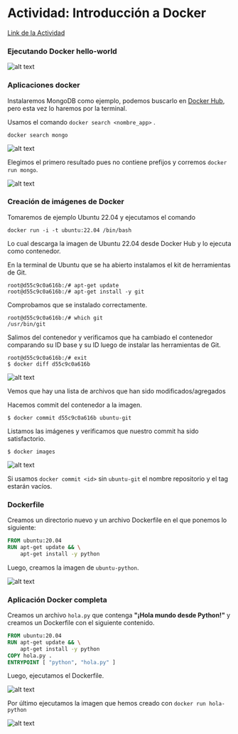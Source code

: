 # Actividad: Introducción a Docker
[Link de la Actividad](https://univirtual.uni.pe/pluginfile.php/635769/mod_resource/content/1/Docker.pdf)

### Ejecutando Docker hello-world
![alt text](../recursos/docker_hello-world.png)  

### Aplicaciones docker  
Instalaremos MongoDB como ejemplo, podemos buscarlo en [Docker Hub](https://hub.docker.com/search?q=mongo), pero esta vez lo haremos por la terminal.

Usamos el comando `docker search <nombre_app>` .

```shell
docker search mongo
```
![alt text](../recursos/docker_search-mongo.png)

Elegimos el primero resultado pues no contiene prefijos y corremos `docker run mongo`.


![alt text](../recursos/docker_run-mongo.png)

### Creación de imágenes de Docker

Tomaremos de ejemplo Ubuntu 22.04 y ejecutamos el comando 

```shell
docker run -i -t ubuntu:22.04 /bin/bash
```

Lo cual descarga la imagen de Ubuntu 22.04 desde Docker Hub y lo ejecuta como contenedor.

En la terminal de Ubuntu que se ha abierto instalamos el kit de herramientas de Git.

```shell
root@d55c9c0a616b:/# apt-get update
root@d55c9c0a616b:/# apt-get install -y git
```

Comprobamos que se instalado correctamente.

```shell
root@d55c9c0a616b:/# which git
/usr/bin/git
```

Salimos del contenedor y verificamos que ha cambiado el contenedor comparando su ID base y su ID luego de instalar las herramientas de Git.

```
root@d55c9c0a616b:/# exit
$ docker diff d55c9c0a616b
```

![alt text](../recursos/docker_diff-ubuntu-base.png)

Vemos que hay una lista de archivos que han sido modificados/agregados

Hacemos commit del contenedor a la imagen.

```shell
$ docker commit d55c9c0a616b ubuntu-git
```

Listamos las imágenes y verificamos que nuestro commit ha sido satisfactorio.

```shell
$ docker images
```

![alt text](../recursos/docker_commit-ubuntu-git.png)

Si usamos `docker commit <id>` sin `ubuntu-git` el nombre repositorio y el tag estarán vacíos.

### Dockerfile

Creamos un directorio nuevo y un archivo Dockerfile en el que ponemos lo siguiente:

```dockerfile
FROM ubuntu:20.04
RUN apt-get update && \
    apt-get install -y python
```

Luego, creamos la imagen de `ubuntu-python`.

![alt text](../recursos/docker_build-ubuntu-python.png)  

### Aplicación Docker completa

Creamos un archivo `hola.py` que contenga **"¡Hola mundo desde Python!"** y creamos un Dockerfile con el siguiente contenido.

```dockerfile
FROM ubuntu:20.04
RUN apt-get update && \
    apt-get install -y python
COPY hola.py .
ENTRYPOINT [ "python", "hola.py" ]
```

Luego, ejecutamos el Dockerfile.

![alt text](../recursos/docker_build-hola-python.png)  

Por último ejecutamos la imagen que hemos creado con `docker run hola-python`

![alt text](../recursos/docker_run-hola-python.png)

